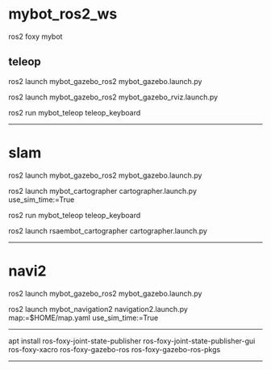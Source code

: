 # mybot_ros2_ws

ros2 foxy mybot

## teleop

ros2 launch mybot_gazebo_ros2 mybot_gazebo.launch.py

ros2 launch mybot_gazebo_ros2 mybot_gazebo_rviz.launch.py

ros2 run mybot_teleop teleop_keyboard

-----------------

# slam

ros2 launch mybot_gazebo_ros2 mybot_gazebo.launch.py

ros2 launch mybot_cartographer cartographer.launch.py use_sim_time:=True

ros2 run mybot_teleop teleop_keyboard

ros2 launch rsaembot_cartographer cartographer.launch.py

-------------------

# navi2

ros2 launch mybot_gazebo_ros2 mybot_gazebo.launch.py

ros2 launch mybot_navigation2 navigation2.launch.py map:=$HOME/map.yaml use_sim_time:=True

-------------------------------------

apt install ros-foxy-joint-state-publisher ros-foxy-joint-state-publisher-gui ros-foxy-xacro ros-foxy-gazebo-ros ros-foxy-gazebo-ros-pkgs


---------------------------









